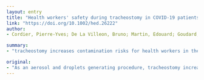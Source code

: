 ```yaml
---
layout: entry
title: "Health workers' safety during tracheostomy in COVID-19 patients: Homemade protective screen"
link: "https://doi.org/10.1002/hed.26222"
author:
- Cordier, Pierre-Yves; De La Villeon, Bruno; Martin, Edouard; Goudard, Yvain; Haen, Pierre

summary:
- "tracheostomy increases contamination risks for health workers in the coronavirus disease context. External fixator equipment set up a physical interface between the patient's neck and the caregiver performing a surgical C-arm. This physical interface is an additional safety measure that prevents direct projection of secretions or droplets. It should be considered as a complement to strict compliance with barrier precautions and personal protective equipment."

original:
- "As an aerosol and droplets generating procedure, tracheostomy increases contamination risks for health workers in the coronavirus disease context. To preserve the health care system capacity and to limit virus cross-transmission, protecting caregivers against coronavirus infection is of critical importance. We report the use of external fixator equipment to set up a physical interface between the patient's neck and the caregiver performing a tracheostomy in COVID-19 patients. Once the metal frame set in place, it is wrapped with a single-use clear and sterile cover for surgical C-arm. This installation is simple, easy, and fast to achieve and can be carried out with inexpensive material available in every hospital. This physical interface is an additional safety measure that prevents the direct projection of secretions or droplets. It should, of course, only be considered as a complement to strict compliance with barrier precautions and personal protective equipment."
---
```


